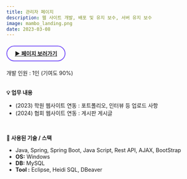 ```yaml
---
title: 관리자 페이지
description: 웹 사이트 개발, 배포 및 유지 보수, 서버 유지 보수
image: mambo_landing.png
date: 2023-03-08
---
```


<br>
<!-- 페이지 보러가기 -->
<a href="https://www.mambo-academy.com/adm/" style="border: 2px solid #724CF9; border-radius: 30px;padding: 10px 20px;"><b>▶ 페이지 보러가기</b></a><br><br>

<!-- 글 내용 -->
개발 인원 : 1인 (기여도 90%) <br/><br/>
<!-- 구현기능 -->
<b>💡 업무 내용</b><br/>
<ul>
    <li>(2023) 학원 웹사이트 연동 : 포트폴리오, 인터뷰 등 업로드 사항</li>
    <li>(2024) 협회 웹사이트 연동 : 게시판 게시글 </li>
</ul>
<br/>

<!-- 기술 스택 -->
<b>📌 사용된 기술 / 스택</b><br/> 
<ul>
    <li>Java, Spring, Spring Boot, Java Script, Rest API, AJAX, BootStrap</li>
    <li><b>OS:</b> Windows</li>
    <li><b>DB:</b> MySQL</li>
    <li><b>Tool :</b> Eclipse, Heidi SQL, DBeaver</li>
</ul>
<br/>

